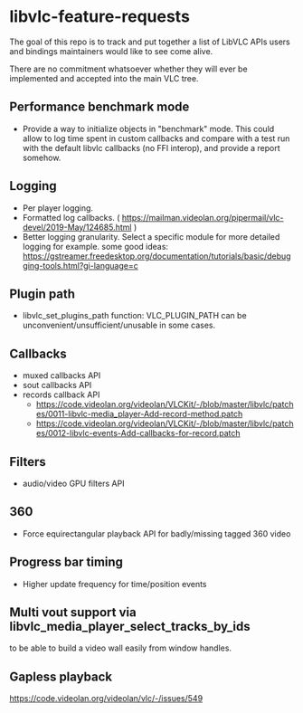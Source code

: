 # libvlc-feature-requests

The goal of this repo is to track and put together a list of LibVLC APIs users and bindings maintainers would like to see come alive.

There are no commitment whatsoever whether they will ever be implemented and accepted into the main VLC tree.

## Performance benchmark mode
- Provide a way to initialize objects in "benchmark" mode. This could allow to log time spent in custom callbacks and compare with a test run with the default libvlc callbacks (no FFI interop), and provide a report somehow.

## Logging
- Per player logging.
- Formatted log callbacks. ( https://mailman.videolan.org/pipermail/vlc-devel/2019-May/124685.html )
- Better logging granularity. Select a specific module for more detailed logging for example. some good ideas: https://gstreamer.freedesktop.org/documentation/tutorials/basic/debugging-tools.html?gi-language=c

## Plugin path
- libvlc_set_plugins_path function: VLC_PLUGIN_PATH can be unconvenient/unsufficient/unusable in some cases.

## Callbacks
- muxed callbacks API
- sout callbacks API
- records callback API
  - https://code.videolan.org/videolan/VLCKit/-/blob/master/libvlc/patches/0011-libvlc-media_player-Add-record-method.patch
  - https://code.videolan.org/videolan/VLCKit/-/blob/master/libvlc/patches/0012-libvlc-events-Add-callbacks-for-record.patch

## Filters
- audio/video GPU filters API

## 360

- Force equirectangular playback API for badly/missing tagged 360 video

## Progress bar timing
- Higher update frequency for time/position events

## Multi vout support via libvlc_media_player_select_tracks_by_ids
to be able to build a video wall easily from window handles.

## Gapless playback

https://code.videolan.org/videolan/vlc/-/issues/549

